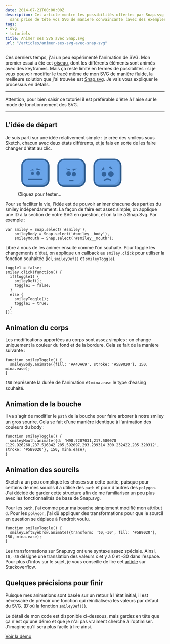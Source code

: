 ```yaml
---
date: 2014-07-21T00:00:00Z
description: Cet article montre les possibilités offertes par Snap.svg pour animer
  sans prise de tête vos SVG de manière convaincante (avec des exemples à l'appui).
tags:
- svg
- tutoriels
title: Animer ses SVG avec Snap.svg
url: "/articles/animer-ses-svg-avec-snap-svg"
---
```


Ces derniers temps, j'ai un peu expérimenté l'animation de SVG. Mon premier essai a été cet [oiseau](http://codepen.io/eskiiss/full/kFphn), dont les différents éléments sont animés avec des keyframes. Mais ça reste limité en termes de possibilités&nbsp;: si je veux pouvoir modifier le tracé même de mon SVG de manière fluide, la meilleure solution que j'ai trouvée est [Snap.svg](http://snapsvg.io/). Je vais vous expliquer le processus en détails.

---

<p class="info">Attention, pour bien saisir ce tutoriel il est préférable d'être à l'aise sur le mode de fonctionnement des SVG.</p>

---

## L'idée de départ

Je suis parti sur une idée relativement simple&nbsp;: je crée des smileys sous Sketch, chacun avec deux états différents, et je fais en sorte de les faire changer d'état au clic.

<style>
  .smileys {
    width: 64px;
    height: 64px;
    display: inline-block;
  }

  .smileys:hover {
    cursor: pointer;
  }

  @media screen and (min-width:50em) {
    .smileys {
      width: 110px;
      height: 110px;
    }
  }

  @media screen and (min-width:81.25em) {
    .smileys {
      width: 150px;
      height: 150px;
    }
  }
</style>

<figure>
  <svg class="smileys" width="390px" height="390px" viewBox="0 0 390 390" version="1.1" xmlns="http://www.w3.org/2000/svg" xmlns:xlink="http://www.w3.org/1999/xlink" id="smiley">
    <defs>
      <filter x="-50%" y="-50%" width="200%" height="200%" filterUnits="objectBoundingBox" id="filter-1">
        <feOffset dx="-30" dy="-30" in="SourceAlpha" result="shadowOffsetInner1"></feOffset>
        <feGaussianBlur stdDeviation="0" in="shadowOffsetInner1" result="shadowBlurInner1"></feGaussianBlur>
        <feComposite in="shadowBlurInner1" in2="SourceAlpha" operator="arithmetic" k2="-1" k3="1" result="shadowInnerInner1"></feComposite>
        <feColorMatrix values="0 0 0 0 0   0 0 0 0 0   0 0 0 0 0  0 0 0 0.21 0" in="shadowInnerInner1" type="matrix" result="shadowMatrixInner1"></feColorMatrix>
        <feMerge>
          <feMergeNode in="SourceGraphic"></feMergeNode>
          <feMergeNode in="shadowMatrixInner1"></feMergeNode>
        </feMerge>
      </filter>
      <rect id="path-2" x="45" y="45" width="300" height="300" rx="70"></rect>
    </defs>
    <g stroke="none" stroke-width="1" fill="none" fill-rule="evenodd">
      <g filter="url(#filter-1)">
        <use stroke="#33639B" stroke-width="16" fill="#69A4E9" fill-rule="evenodd" xlink:href="#path-2" id="smiley__body"></use>
        <use stroke="none" fill="none" xlink:href="#path-2"></use>
      </g>
      <path d="M164,219 C172.836556,219 180,210.941125 180,201 C180,191.058875 172.836556,183 164,183 C155.163444,183 148,191.058875 148,201 C148,210.941125 155.163444,219 164,219 Z" id="smiley__left-eye" fill="#33639B"></path>
      <ellipse id="smiley__right-eye" fill="#33639B" cx="227.5" cy="199.5" rx="20.5" ry="25.5"></ellipse>
      <polygon id="smiley__left-eyebrow" fill="#33639B" transform="translate(155.000000, 159.500000) translate(-155.000000, -159.500000) " points="170.921875 151.863281 178 167 132 167 "></polygon>
      <path d="M206.778449,154.125766 L215.978379,135.080539 L262.460072,173.170994 L206.778449,154.125766 Z" id="smiley__right-eyebrow" fill="#33639B" transform="translate(234.474884, 154.269042) rotate(-17.000000) translate(-234.474884, -154.269042) "></path>
      <path d="M122.5,268.5 L268.5,268.5" id="smiley__mouth" stroke="#33639B" stroke-width="15" stroke-linecap="square"></path>
    </g>
  </svg>
  <svg class="smileys" id="smiley-angry" width="390px" height="390px" viewBox="0 0 390 390" version="1.1" xmlns="http://www.w3.org/2000/svg" xmlns:xlink="http://www.w3.org/1999/xlink">
    <defs>
      <filter x="-50%" y="-50%" width="200%" height="200%" filterUnits="objectBoundingBox" id="filter-1">
        <feOffset dx="-30" dy="-30" in="SourceAlpha" result="shadowOffsetInner1"></feOffset>
        <feGaussianBlur stdDeviation="0" in="shadowOffsetInner1" result="shadowBlurInner1"></feGaussianBlur>
        <feComposite in="shadowBlurInner1" in2="SourceAlpha" operator="arithmetic" k2="-1" k3="1" result="shadowInnerInner1"></feComposite>
        <feColorMatrix values="0 0 0 0 0   0 0 0 0 0   0 0 0 0 0  0 0 0 0.21 0" in="shadowInnerInner1" type="matrix" result="shadowMatrixInner1"></feColorMatrix>
        <feMerge>
          <feMergeNode in="SourceGraphic"></feMergeNode>
          <feMergeNode in="shadowMatrixInner1"></feMergeNode>
        </feMerge>
      </filter>
      <rect id="path-2" x="45" y="45" width="300" height="300" rx="70"></rect>
    </defs>
    <g id="Page-1" stroke="none" stroke-width="1" fill="none" fill-rule="evenodd">
      <g filter="url(#filter-1)">
        <use stroke="#33639B" stroke-width="16" fill="#69A4E9" fill-rule="evenodd" xlink:href="#path-2" id="smiley-angry__body"></use>
        <use stroke="none" fill="none" xlink:href="#path-2"></use>
      </g>
      <path d="M164,230 C178.359403,230 190,217.911688 190,203 C190,188.088312 178.359403,176 164,176 C149.640597,176 138,188.088312 138,203 C138,217.911688 149.640597,230 164,230 Z" id="smiley-angry__left-eye" fill="#33639B"></path>
      <ellipse id="smiley-angry__right-eye" fill="#33639B" cx="224" cy="208.5" rx="23" ry="25.5"></ellipse>
      <polygon id="smiley-angry__left-eyebrow" fill="#33639B" transform="translate(154.637117, 149.601532) rotate(23.000000) translate(-154.637117, -149.601532) " points="177.637117 140.514229 177.637117 158.891193 131.637117 155.601532 "></polygon>
      <path d="M204.076423,160.168344 L211.200827,136.552495 L253.534648,162.326529 L204.076423,160.168344 Z" id="smiley-angry__right-eyebrow" fill="#33639B" transform="translate(229.049460, 149.424577) rotate(-32.000000) translate(-229.049460, -149.424577) "></path>
      <path d="M179.5,281.5 L211.5,281.5" id="smiley-angry__mouth" stroke="#33639B" stroke-width="15" stroke-linecap="square"></path>
    </g>
  </svg>
  <svg class="smileys" id="smiley-sad" width="390px" height="390px" viewBox="0 0 390 390" version="1.1" xmlns="http://www.w3.org/2000/svg" xmlns:xlink="http://www.w3.org/1999/xlink">
    <defs>
      <filter x="-50%" y="-50%" width="200%" height="200%" filterUnits="objectBoundingBox" id="filter-1">
        <feOffset dx="-30" dy="-30" in="SourceAlpha" result="shadowOffsetInner1"></feOffset>
        <feGaussianBlur stdDeviation="0" in="shadowOffsetInner1" result="shadowBlurInner1"></feGaussianBlur>
        <feComposite in="shadowBlurInner1" in2="SourceAlpha" operator="arithmetic" k2="-1" k3="1" result="shadowInnerInner1"></feComposite>
        <feColorMatrix values="0 0 0 0 0   0 0 0 0 0   0 0 0 0 0  0 0 0 0.21 0" in="shadowInnerInner1" type="matrix" result="shadowMatrixInner1"></feColorMatrix>
        <feMerge>
          <feMergeNode in="SourceGraphic"></feMergeNode>
          <feMergeNode in="shadowMatrixInner1"></feMergeNode>
        </feMerge>
      </filter>
      <rect id="path-2" x="45" y="45" width="300" height="300" rx="70"></rect>
    </defs>
    <g id="Page-1" stroke="none" stroke-width="1" fill="none" fill-rule="evenodd">
      <g>
        <g filter="url(#filter-1)">
          <use stroke="#33639B" stroke-width="16" fill="#69A4E9" fill-rule="evenodd" xlink:href="#path-2" id="smiley-sad__body"></use>
          <use stroke="none" fill="none" xlink:href="#path-2"></use>
        </g>
        <polygon id="smiley-sad__left-eyebrow" fill="#33639B" transform="translate(139.489906, 148.445197) rotate(-22.000000) translate(-139.489906, -148.445197) " points="155.702015 135.633087 161.177979 161.445197 117.940234 161.445197 "></polygon>
        <path d="M156,236 C170.359403,236 182,223.911688 182,209 C182,194.088312 170.359403,182 156,182 C141.640597,182 130,194.088312 130,209 C130,223.911688 141.640597,236 156,236 Z" id="smiley-sad__left-eye" fill="#33639B"></path>
        <ellipse id="smiley-sad__right-eye" fill="#33639B" cx="234" cy="207.5" rx="32" ry="31.5"></ellipse>
        <path d="M213.076423,146.168344 L220.200827,122.552495 L262.534648,148.326529 L213.076423,146.168344 Z" id="smiley-sad__right-eyebrow" fill="#33639B" transform="translate(238.049460, 135.424577) rotate(17.000000) translate(-238.049460, -135.424577) "></path>
        <path d="M156.3125,283.484375 C183.857004,258.058436 201.207184,257.26089 233.867188,278.996094" id="smiley-sad__mouth" stroke="#33639B" stroke-width="15"></path>
      </g>
    </g>
  </svg>
  <figcaption>Cliquez pour tester...</figcaption>
</figure>

Pour se faciliter la vie, l'idée est de pouvoir animer chacune des parties du smiley indépendamment. La façon de faire est assez simple; on applique une ID à la section de notre SVG en question, et on la lie à Snap.Svg. Par exemple&nbsp;:

    var smiley = Snap.select('#smiley'),
        smileyBody = Snap.select('#smiley__body'),
        smileyMouth = Snap.select('#smiley__mouth');

Libre à nous de les animer ensuite comme l'on souhaite. Pour toggle les changements d'état, on applique un callback au `smiley.click` pour utiliser la fonction souhaitée (ici, `smileyDef()` et `smileyToggle`).

    toggle1 = false;
    smiley.click(function() {
      if(toggle1) {
        smileyDef();
        toggle1 = false;
      }
      else {
        smileyToggle();
        toggle1 = true;
      }
    });

## Animation du corps

Les modifications apportées au corps sont assez simples&nbsp;: on change uniquement la couleur du fond et de la bordure. Cela se fait de la manière suivante&nbsp;:

    function smileyToggle() {
      smileyBody.animate({fill: '#A4DA69', stroke: '#5B9020'}, 150, mina.ease);
    }

`150` représente la durée de l'animation et `mina.ease` le type d'easing souhaité.

## Animation de la bouche

Il va s'agir de modifier le `path` de la bouche pour faire arborer à notre smiley un gros sourire. Cela se fait d'une manière identique à l'animation des couleurs du body&nbsp;:

    function smileyToggle() {
      smileyMouth.animate({d: 'M90.7207031,217.580078 C129.926268,287.516842 285.592097,293.239314 300.232422,205.320312', stroke: '#5B9020'}, 150, mina.ease);
    }

## Animation des sourcils

Sketch a un peu compliqué les choses sur cette partie, puisque pour certains de mes soucils il a utilisé des `path` et pour d'autres des `polygon`. J'ai décidé de garder cette structure afin de me familiariser un peu plus avec les fonctionnalités de base de Snap.svg.

Pour les `path`, j'ai comme pour ma bouche simplement modifié mon attribut `d`. Pour les `polygon`, j'ai dû appliquer des transformations pour que le sourcil en question se déplace à l'endroit voulu.

    function smileyToggle() {
      smileyLeftEyebrow.animate({transform: 't0,-30', fill: '#5B9020'}, 150, mina.ease);
    }

Les transformations sur Snap.svg ont une syntaxe assez spéciale. Ainsi, `t0,-30` désigne une translation des valeurs x et y à 0 et -30 dans l'espace. Pour plus d'infos sur le sujet, je vous conseille de lire cet [article](http://stackoverflow.com/questions/20302801/how-do-i-understand-transform-properties-in-snap-svg) sur Stackoverflow.

## Quelques précisions pour finir

Puisque mes animations sont basée sur un retour à l'état initial, il est nécessaire de prévoir une fonction qui réinitialisera les valeurs par défaut du SVG. (D'où la fonction `smileyDef()`).

Le détail de mon code est disponible ci-dessous, mais gardez en tête que ça n'est qu'une démo et que je n'ai pas vraiment cherché à l'optimiser. J'imagine qu'il sera plus facile à lire ainsi.

<script src="/demos/snapsvg.min.js"></script>

<p class="demo"><a href="http://codepen.io/eskiiss/full/gxqsr">Voir la démo</a></p>
